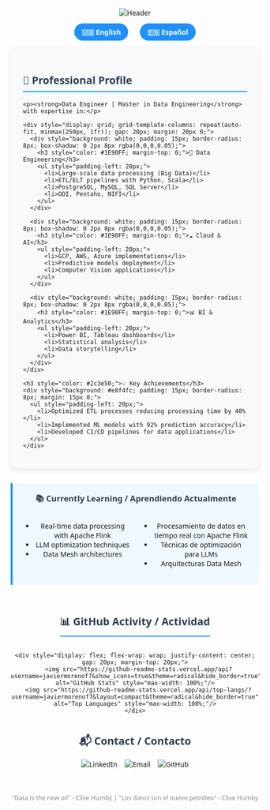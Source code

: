 <div align="center" style="font-family: 'Segoe UI', Tahoma, sans-serif; max-width: 850px; margin: 0 auto;">

  <!-- Dynamic Header -->
  <img src="https://readme-typing-svg.demolab.com?font=Fira+Code&size=28&duration=3000&pause=1000&color=1E90FF&width=500&lines=Javier+Moreno;Data+Engineer+%7C+AI+Specialist;Master+in+Data+Engineering" alt="Header"/>

  <!-- Language Toggle -->
  <div style="margin: 20px 0;">
    <a href="#english" style="text-decoration: none; margin: 0 10px;">
      <span style="background: #1E90FF; color: white; padding: 8px 15px; border-radius: 20px; font-weight: bold;">🇺🇸 English</span>
    </a>
    <a href="#espanol" style="text-decoration: none; margin: 0 10px;">
      <span style="background: #1E90FF; color: white; padding: 8px 15px; border-radius: 20px; font-weight: bold;">🇪🇸 Español</span>
    </a>
  </div>

  <!-- English Version -->
  <div id="english" style="text-align: left; background: #f8f9fa; border-radius: 12px; padding: 25px; margin-bottom: 30px; box-shadow: 0 4px 12px rgba(0,0,0,0.08);">
    <h2 style="color: #2c3e50; border-bottom: 2px solid #1E90FF; padding-bottom: 8px;">🚀 Professional Profile</h2>
    
    <p><strong>Data Engineer | Master in Data Engineering</strong> with expertise in:</p>
    
    <div style="display: grid; grid-template-columns: repeat(auto-fit, minmax(250px, 1fr)); gap: 20px; margin: 20px 0;">
      <div style="background: white; padding: 15px; border-radius: 8px; box-shadow: 0 2px 8px rgba(0,0,0,0.05);">
        <h3 style="color: #1E90FF; margin-top: 0;">🔧 Data Engineering</h3>
        <ul style="padding-left: 20px;">
          <li>Large-scale data processing (Big Data)</li>
          <li>ETL/ELT pipelines with Python, Scala</li>
          <li>PostgreSQL, MySQL, SQL Server</li>
          <li>ODI, Pentaho, NIFI</li>
        </ul>
      </div>
      
      <div style="background: white; padding: 15px; border-radius: 8px; box-shadow: 0 2px 8px rgba(0,0,0,0.05);">
        <h3 style="color: #1E90FF; margin-top: 0;">☁ Cloud & AI</h3>
        <ul style="padding-left: 20px;">
          <li>GCP, AWS, Azure implementations</li>
          <li>Predictive models deployment</li>
          <li>Computer Vision applications</li>
        </ul>
      </div>
      
      <div style="background: white; padding: 15px; border-radius: 8px; box-shadow: 0 2px 8px rgba(0,0,0,0.05);">
        <h3 style="color: #1E90FF; margin-top: 0;">📊 BI & Analytics</h3>
        <ul style="padding-left: 20px;">
          <li>Power BI, Tableau dashboards</li>
          <li>Statistical analysis</li>
          <li>Data storytelling</li>
        </ul>
      </div>
    </div>

    <h3 style="color: #2c3e50;">💡 Key Achievements</h3>
    <div style="background: #e8f4fc; padding: 15px; border-radius: 8px; margin: 15px 0;">
      <ul style="padding-left: 20px;">
        <li>Optimized ETL processes reducing processing time by 40%</li>
        <li>Implemented ML models with 92% prediction accuracy</li>
        <li>Developed CI/CD pipelines for data applications</li>
      </ul>
    </div>
  </div>

  <!-- Spanish Version -->
  <div id="espanol" style="text-align: left; background: #f8f9fa; border-radius: 12px; padding: 25px; margin-bottom: 30px; box-shadow: 0 4px 12px rgba(0,0,0,0.08); display: none;">
    <h2 style="color: #2c3e50; border-bottom: 2px solid #1E90FF; padding-bottom: 8px;">🚀 Perfil Profesional</h2>
    
    <p><strong>Ingeniero de Datos | Magíster en Ingeniería de Datos</strong> con experiencia en:</p>
    
    <div style="display: grid; grid-template-columns: repeat(auto-fit, minmax(250px, 1fr)); gap: 20px; margin: 20px 0;">
      <div style="background: white; padding: 15px; border-radius: 8px; box-shadow: 0 2px 8px rgba(0,0,0,0.05);">
        <h3 style="color: #1E90FF; margin-top: 0;">🔧 Ingeniería de Datos</h3>
        <ul style="padding-left: 20px;">
          <li>Procesamiento de datos a gran escala (Big Data)</li>
          <li>Pipelines ETL/ELT con Python, Scala</li>
          <li>PostgreSQL, MySQL, SQL Server</li>
          <li>ODI, Pentaho, NIFI</li>
        </ul>
      </div>
      
      <div style="background: white; padding: 15px; border-radius: 8px; box-shadow: 0 2px 8px rgba(0,0,0,0.05);">
        <h3 style="color: #1E90FF; margin-top: 0;">☁ Cloud & IA</h3>
        <ul style="padding-left: 20px;">
          <li>Implementaciones en GCP, AWS, Azure</li>
          <li>Despliegue de modelos predictivos</li>
          <li>Aplicaciones de Visión Artificial</li>
        </ul>
      </div>
      
      <div style="background: white; padding: 15px; border-radius: 8px; box-shadow: 0 2px 8px rgba(0,0,0,0.05);">
        <h3 style="color: #1E90FF; margin-top: 0;">📊 BI & Análisis</h3>
        <ul style="padding-left: 20px;">
          <li>Dashboards en Power BI, Tableau</li>
          <li>Análisis estadístico</li>
          <li>Narrativa con datos</li>
        </ul>
      </div>
    </div>

    <h3 style="color: #2c3e50;">💡 Logros Destacados</h3>
    <div style="background: #e8f4fc; padding: 15px; border-radius: 8px; margin: 15px 0;">
      <ul style="padding-left: 20px;">
        <li>Optimización de procesos ETL reduciendo tiempos en 40%</li>
        <li>Implementación de modelos ML con 92% de precisión</li>
        <li>Desarrollo de pipelines CI/CD para aplicaciones de datos</li>
      </ul>
    </div>
  </div>

  <!-- Continuous Learning -->
  <div style="background: #f0f8ff; border-left: 4px solid #1E90FF; padding: 20px; margin-bottom: 30px; border-radius: 0 8px 8px 0;">
    <h3 style="color: #2c3e50; margin-top: 0;">📚 Currently Learning / Aprendiendo Actualmente</h3>
    <div style="display: grid; grid-template-columns: 1fr 1fr; gap: 20px;">
      <div>
        <ul>
          <li>Real-time data processing with Apache Flink</li>
          <li>LLM optimization techniques</li>
          <li>Data Mesh architectures</li>
        </ul>
      </div>
      <div>
        <ul>
          <li>Procesamiento de datos en tiempo real con Apache Flink</li>
          <li>Técnicas de optimización para LLMs</li>
          <li>Arquitecturas Data Mesh</li>
        </ul>
      </div>
    </div>
  </div>

  <!-- GitHub Stats -->
  <div style="margin-bottom: 30px;">
    <h2 style="color: #2c3e50; border-bottom: 2px solid #1E90FF; padding-bottom: 8px; display: inline-block;">📊 GitHub Activity / Actividad</h2>
    
    <div style="display: flex; flex-wrap: wrap; justify-content: center; gap: 20px; margin-top: 20px;">
      <img src="https://github-readme-stats.vercel.app/api?username=javiermorenof7&show_icons=true&theme=radical&hide_border=true" alt="GitHub Stats" style="max-width: 100%;"/>
      <img src="https://github-readme-stats.vercel.app/api/top-langs/?username=javiermorenof7&layout=compact&theme=radical&hide_border=true" alt="Top Languages" style="max-width: 100%;"/>
    </div>
  </div>

  <!-- Contact Section -->
  <div style="text-align: center; margin-top: 40px;">
    <h2 style="color: #2c3e50;">📬 Contact / Contacto</h2>
    <div style="display: flex; justify-content: center; gap: 15px; flex-wrap: wrap; margin-top: 15px;">
      <a href="https://www.linkedin.com/in/francisco-javier-garcia-moreno-78b184166" style="text-decoration: none;">
        <img src="https://img.shields.io/badge/-LinkedIn-0A66C2?logo=linkedin&logoColor=white&style=for-the-badge" alt="LinkedIn"/>
      </a>
      <a href="mailto:tu@email.com" style="text-decoration: none;">
        <img src="https://img.shields.io/badge/-Email-EA4335?logo=gmail&logoColor=white&style=for-the-badge" alt="Email"/>
      </a>
      <a href="https://github.com/javiermorenof7" style="text-decoration: none;">
        <img src="https://img.shields.io/badge/-GitHub-181717?logo=github&logoColor=white&style=for-the-badge" alt="GitHub"/>
      </a>
    </div>
  </div>

  <!-- Footer -->
  <div style="margin-top: 50px; color: #7f8c8d; font-size: 0.9em; text-align: center;">
    <p>"Data is the new oil" - Clive Humby | "Los datos son el nuevo petróleo" - Clive Humby</p>
  </div>

  <!-- Language Toggle Script -->
  <script>
    document.querySelector('a[href="#english"]').addEventListener('click', function(e) {
      e.preventDefault();
      document.getElementById('english').style.display = 'block';
      document.getElementById('espanol').style.display = 'none';
    });
    
    document.querySelector('a[href="#espanol"]').addEventListener('click', function(e) {
      e.preventDefault();
      document.getElementById('english').style.display = 'none';
      document.getElementById('espanol').style.display = 'block';
    });
  </script>
</div>